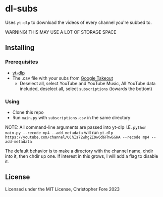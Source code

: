 # dl-subs

Uses `yt-dlp` to download the videos of every channel you're subbed to.

WARNING! THIS MAY USE A LOT OF STORAGE SPACE

## Installing

### Prerequisites

- [yt-dlp](https://github.com/yt-dlp/yt-dlp)
- The .csv file with your subs from [Google Takeout](https://takeout.google.com)
  - Deselect all, select YouTube and YouTube Music, All YouTube data included, deselect all, select `subscriptions` (towards the bottom)

### Using

- Clone this repo
- Run `main.py` with `subscriptions.csv` in the same directory

NOTE: All command-line arguments are passed into yt-dlp
I.E. `python main.py --recode mp4 --add-metadata` will run `yt-dlp https://youtube.com/channel/UChIs72whgZI9w6d6FhwGGHA --recode mp4 --add-metadata`

The default behavior is to make a directory with the channel name, chdir into it, then chdir up one. If interest in this grows, I will add a flag to disable it.

## License

Licensed under the MIT License, Christopher Fore 2023